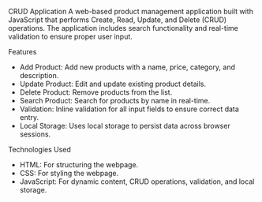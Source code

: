 CRUD Application
A web-based product management application built with JavaScript that performs
Create, Read, Update, and Delete (CRUD) operations. The application includes search functionality
and real-time validation to ensure proper user input.

Features
- Add Product: Add new products with a name, price, category, and description.
- Update Product: Edit and update existing product details.
- Delete Product: Remove products from the list.
- Search Product: Search for products by name in real-time.
- Validation: Inline validation for all input fields to ensure correct data entry.
- Local Storage: Uses local storage to persist data across browser sessions.

 Technologies Used
- HTML: For structuring the webpage.
- CSS: For styling the webpage.
- JavaScript: For dynamic content, CRUD operations, validation, and local storage.
